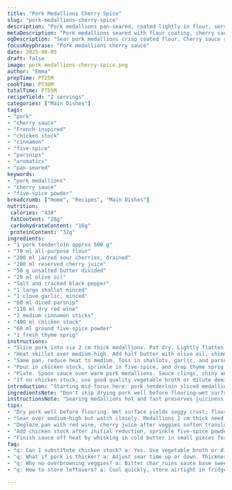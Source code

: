 ```yaml
---
title: "Pork Medallions Cherry Spice"
slug: "pork-medallions-cherry-spice"
description: "Pork medallions pan-seared, coated lightly in flour, served with a cherry spiced sauce thickened with a veal stock base. Uses star anise and five-spice powder for warmth and complexity. Red wine and sour cherries provide acidity and sweetness. Cooked with aromatics like shallots, carrots, and garlic to build flavor layers. Butter and olive oil achieve a balanced sear. Sauce reduced to syrupy thickness, finished with butter for silkiness. Serve with rice or steamed veggies. Adjust cook times slightly depending on pork thickness and pan heat. Cherry juice and veal fond key to body and tang. Simple but nuanced. Replaces star anise with cinnamon and uses chicken stock instead of veal for lighter notes. Carrots swapped to parsnips for earthiness. Adds fresh thyme for freshness."
metaDescription: "Pork medallions seared with flour coating, cherry sauce slow-reduced with cinnamon, chicken stock, parsnips, and fresh thyme for balance and depth."
ogDescription: "Sear pork medallions crisp coated flour. Cherry sauce reduced syrupy with cinnamon, wine, chicken stock, parsnips. Rest meat, finish with butter for gloss."
focusKeyphrase: "Pork medallions cherry sauce"
date: 2025-08-05
draft: false
image: pork-medallions-cherry-spice.png
author: "Emma"
prepTime: PT25M
cookTime: PT30M
totalTime: PT55M
recipeYield: "2 servings"
categories: ["Main Dishes"]
tags:
- "pork"
- "cherry sauce"
- "French-inspired"
- "chicken stock"
- "cinnamon"
- "five-spice"
- "parsnips"
- "aromatics"
- "pan-seared"
keywords:
- "pork medallions"
- "cherry sauce"
- "five-spice powder"
breadcrumb: ["Home", "Recipes", "Main Dishes"]
nutrition: 
 calories: "430"
 fatContent: "28g"
 carbohydrateContent: "16g"
 proteinContent: "32g"
ingredients:
- "1 pork tenderloin approx 500 g"
- "70 ml all-purpose flour"
- "200 ml jarred sour cherries, drained"
- "200 ml reserved cherry juice"
- "50 g unsalted butter divided"
- "20 ml olive oil"
- "Salt and cracked black pepper"
- "1 large shallot minced"
- "1 clove garlic, minced"
- "60 ml diced parsnip"
- "110 ml dry red wine"
- "2 medium cinnamon sticks"
- "400 ml chicken stock"
- "60 ml ground five-spice powder"
- "1 fresh thyme sprig"
instructions:
- "Slice pork into six 2 cm thick medallions. Pat dry. Lightly flatten medallions with palm to even thickness—key for even cooking. Dredge in flour, shaking off excess to avoid gummy crusts. Drain cherries separately, reserve liquid carefully."
- "Heat skillet over medium-high. Add half butter with olive oil, shimmering hot but not smoking. Sear medallions 3-5 minutes per side, aiming for light browning and slight firmness—medium rare depends on thickness. Salt and pepper towards end. Internal color should hold faint blush—not raw but tender and juicy. Remove, tent with foil to rest—carryover cooking important to keep moist."
- "Same pan, reduce heat to medium. Toss in shallots, garlic, and parsnips. Stir gently—use wooden spoon—soften till translucent, about 5-7 minutes. Avoid browning here; want mellow sweetness, not bitter char. Deglaze with red wine and cherry juice. Scrape browned bits stuck to pan—flavor gold. Add cinnamon sticks for warm spice punch. Reduce liquids down to near syrup consistency, watch bubbles slow and thicken—aroma fills kitchen, signals next step."
- "Pour in chicken stock, sprinkle in five-spice, and drop thyme sprig. Simmer gently; bubbles slow and fewer. Reduce to about two thirds original volume—sauce thickens, layers concentrate. Taste and adjust salt, hint of pepper. Remove solids by straining or fish out cinnamon and thyme. Return sauce to heat, fold in cherries for one minute infusion, then swirl in remaining butter off heat to gloss and enrich texture. Whisk briskly for emulsification—creates silky mouthfeel."
- "Plate. Spoon sauce over warm pork medallions. Sauce clings, shiny and aromatic. Serve with steamed seasonal veg or fluffy rice—both soak up nuances without overpowering. Remember, carryover and resting time critical—jump to plating too soon and juices escape. Medallions should be tender, moist, with sauce balancing fruit brightness and spice warmth."
- "If no chicken stock, use good quality vegetable broth or dilute demi-glace. Parsnips replace carrots well but keep cooking time close. Cinnamon replaces star anise for gentler spice; fresh thyme gives brightness missing in dried bay leaves. Flour dusting prevents proteins drying out and helps sauce stick. Avoid overheated oil; pans too hot burn butter, ruining sauce finish."
introduction: "Starting mid-focus here: pork tenderloin sliced medallions, coated lightly with flour to pull in sauce. The cherry juice—sweetness behind acidity—is magic with deep red wine reduction and aromatics. Par-cooked parsnips instead of carrots add that earthiness I love over the usual sweet notes; tried it differently before and learned that texture matters. Cinnamon sticks swap star anise for less intense spice, but still layered and intriguing. Don’t underestimate resting the pork after sear—keeps it tender. Sauce reduction timing is about watching viscosity and smell more than clock. Butter finishes sauce off with gloss and richness, absolutely necessary for indulgence. Serve with rice or greens, something that soaks flavor. Cooking is sensory; listen to sizzle, smell the softened shallots, watch sauce thicken till coats spoon. Every step builds flavor depth."
ingredientsNote: "Don't skip drying pork well before flouring—wet surfaces won't brown properly, leading to soggy crust. Flour coating protects while searing, absorbs juices and encourages Maillard browning for aroma. Parsnips offer slight sweetness and creamy texture compared to carrots; if unavailable, carrots or even celery root make fine subs. Use fresh garlic and shallots for freshest aroma; avoid pre-minced for better flavor punch and texture. Butter must be cold when finishing sauce—adds silkiness without breaking sauce. If veal stock unavailable, chicken stock is easier to source and lighter but keep reduction times longer to build richness. Fresh thyme adds bright herbal note, helps balance heavy spices. Adjust spice quantity conservatively; five-spice powder is potent and can overpower."
instructionsNote: "Searing medallions hot and fast preserves juiciness, avoid overcrowding pan to prevent steaming. Rest meat loosely tented with foil—don’t wrap tight or lose crust texture. Aromatic veggie base must soften gently; high heat risks bitter notes, pay attention to translucence and smell before deglazing. Reduction stages are visual and olfactory cues: syrupy sauce bubbles slow, smell intensifies, liquid coats spoon back fully—stop reducing before burning. Strain sauce to exclude cinnamon sticks and thyme for clean finish unless rustic effect desired. Adding butter off heat prevents sauce from separating, whisk vigorously for emulsification. Adjust seasoning at the end—spices sharpen or mute as sauce cools slightly. Each step builds on the last; rushing skews texture or flavor balance."
tips:
- "Dry pork well before flouring. Wet surface yields soggy crust; flour sticks better dry. Flour coating protects meat moisture during sear, prevents drying. Don’t overload pan or medallions steam, lose crust. Use butter plus olive oil mixture for balanced sear. Butter alone burns fast; oil tames heat but sacrifices butter color."
- "Sear over medium-high but watch closely. Medallions 2 cm thick need 3-5 minutes per side. Flip once crisp crust forms—avoid poking or pressing. Carryover cooking happens in rest stage under foil tent. Remove pan from heat when faint blush inside, not raw but tender. Fat loss minimized by resting gently covered, crust stays crisp."
- "Deglaze pan with red wine, cherry juice after veggies soften translucent. Avoid browning shallots and parsnips too much or sauce gains bitter note. Reduction to syrupy consistency is sensory: bubbles slow, thick coating on spoon back, aroma intensifies. Cinnamon sticks add warmth but not overpower; remove before plating or rustic textures persist."
- "Add chicken stock after initial reduction, sprinkle five-spice powder sparingly. Strong spice—too much masks subtle cherry, thyme freshness. Simmer gently, reduce to two-thirds volume. Taste often, salt adjusts late stage as flavors concentrate. Strain solids or pick out cinnamon and thyme sprig to avoid fibrous bits in sauce."
- "Finish sauce off heat by whisking in cold butter in small pieces for silky glaze. Avoid overheating to prevent sauce breaking or oily separation. Adding butter cold emulsifies sauce, providing mouthfeel and shine. Fold in drained cherries last minute for warmth without softening fruit too much. Serve immediately with rice or steamed veg that absorb sauce nuances."
faq:
- "q: Can I substitute chicken stock? a: Yes. Use vegetable broth or diluted demi-glace. Keep cooking time longer to build richness. Stock type changes flavor weight, lighter stock needs longer simmer. Adjust seasoning after reduction to balance taste."
- "q: What if pork is thicker? a: Adjust sear time up or down. Thickness changes carryover cooking—too thick means longer rest needed. Avoid overcooking by watching flesh color, feel more than timer. Use thermometer if unsure, target 60-63 degrees C warm medium rare."
- "q: Why no overbrowning veggies? a: Bitter char ruins sauce base sweetness. Cook shallots and parsnips low-medium heat till translucent, soft. Flavor extraction gentle, not caramelized. Prevent burnt taste by stirring often, moderating heat. Allows better balance of aromatics with spices and fruit acidity."
- "q: How to store leftovers? a: Cool quickly, store airtight in fridge max 2 days. Sauce thickens on cooling, loosen with splash water or stock. Reheat gently in pan, avoid microwave overheating. Freeze optional but sauce texture changes; thaw slow for best results."

---
```

